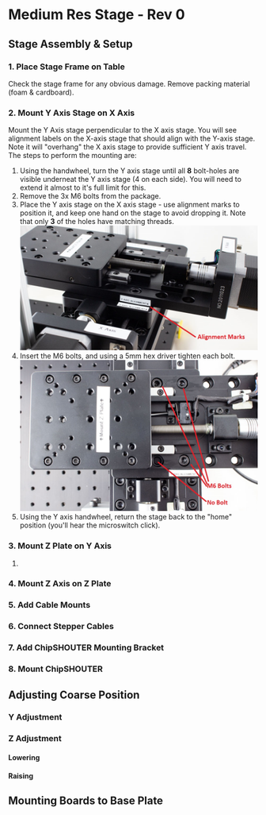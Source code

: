 # Medium Res Stage - Rev 0

## Stage Assembly & Setup

### 1. Place Stage Frame on Table

Check the stage frame for any obvious damage. Remove packing material (foam & cardboard).

### 2. Mount Y Axis Stage on X Axis

Mount the Y Axis stage perpendicular to the X axis stage. You will see alignment labels on the
X-axis stage that should align with the Y-axis stage. Note it will "overhang" the X axis stage to provide sufficient Y axis travel. The steps to perform the mounting are:

1. Using the handwheel, turn the Y axis stage until all **8** bolt-holes are visible underneat the Y axis stage (4 on each side). You will need to extend it almost to it's full limit for this.
2. Remove the 3x M6 bolts from the package.
3. Place the Y axis stage on the X axis stage - use alignment marks to position it, and keep one hand on the stage to avoid dropping it. Note that only **3** of the holes have matching threads.
	![](rev0/yaxisalignment.jpeg)
4. Insert the M6 bolts, and using a 5mm hex driver tighten each bolt.
	![](rev0/yaxismounted.jpeg)
5. Using the Y axis handwheel, return the stage back to the "home" position (you'll hear the microswitch click). 

### 3. Mount Z Plate on Y Axis

1.

### 4. Mount Z Axis on Z Plate

### 5. Add Cable Mounts

### 6. Connect Stepper Cables

### 7. Add ChipSHOUTER Mounting Bracket

### 8. Mount ChipSHOUTER

## Adjusting Coarse Position

### Y Adjustment

### Z Adjustment

#### Lowering

#### Raising

## Mounting Boards to Base Plate

